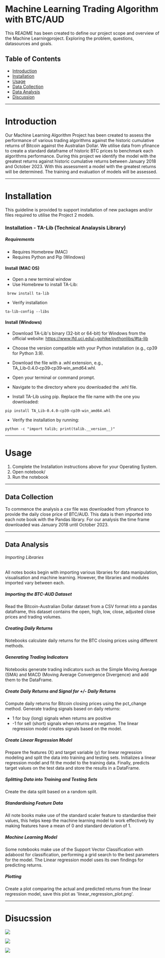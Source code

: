 # Machine Learning Trading Algorithm with BTC/AUD

This README has been created to define our project scope and overview of the Machine Learningproject. Exploring the problem, questions, datasources and goals. 

## Table of Contents
- [Introduction](#introduction)
- [Installation](#installation)
- [Usage](#usage)
- [Data Collection](#data-collection)
- [Data Analysis](#data-analysis)
- [Discussion](#discussion)

 ___ 
# Introduction

Our Machine Learning Algorithm Project has been created to assess the performance of various trading algorithms against the historic cumulative returns of Bitcoin against the Australian Dollar. We utilise data from yfinance to create a standard dataframe of historic BTC prices to benchmark each algorithms performance. During this project we identify the model with the greatest returns against historic cumulative returns between January 2018 and October 2023. With this assessment a model with the greatest returns will be determined. The training and evaluation of models will be assessed. 

___
# Installation
This guideline is provided to support installation of new packages and/or files required to utilise the Project 2 models. 
### Installation - TA-Lib (Technical Analaysis Library)
##### Requirements
* Requires Homebrew (MAC)
* Requires Python and Pip (Windows)

#### Install (MAC OS)
 * Open a new terminal window
 * Use Homebrew to install TA-Lib:

```shell 
 brew install ta-lib
```

* Verify installation

```shell
ta-lib-config --libs
```

#### Install (Windows)
* Download TA-Lib's binary (32-bit or 64-bit) for Windows from the official website: https://www.lfd.uci.edu/~gohlke/pythonlibs/#ta-lib
* Choose the version compatible with your Python installation (e.g., cp39 for Python 3.9).
* Download the file with a .whl extension, e.g., TA_Lib‑0.4.0‑cp39‑cp39‑win_amd64.whl.
* Open your terminal or command prompt.

* Navigate to the directory where you downloaded the .whl file.

* Install TA-Lib using pip. Replace the file name with the one you downloaded:

```shell
pip install TA_Lib-0.4.0-cp39-cp39-win_amd64.whl
```
* Verify the installation by running:

```shell
python -c "import talib; print(talib.__version__)"
```

___
# Usage

1. Complete the Installation instructions above for your Operating System.
2. Open notebook/
3. Run the notebook
   
___
## Data Collection
To commence the analysis a csv file was downloaded from yfinance to provide the daily close price of BTC/AUD. This data is then imported into each note book with the Pandas library. For our analysis the time frame downloaded was January 2018 until October 2023. 

___
## Data Analysis
###### Importing Libraries
All notes books begin with importing various libraries for data manipulation, visualisation and machine learning. However, the libraries and modules imported vary between each.

##### Importing the BTC-AUD Dataset
Read the Bitcoin-Australian Dollar dataset from a CSV format into a pandas dataframe, this dataset contains the open, high, low, close, adjusted close prices and trading volumes. 

##### Creating Daily Returns
Notebooks calculate daily returns for the BTC closing prices using different methods. 

##### Generating Trading Indicators
Notebooks generate trading indicators such as the Simple Moving Average (SMA) and MACD (Moving Average Convergence Divergence) and add them to the DataFrame. 

##### Create Daily Returns and Signal for +/- Daily Returns
Compute daily returns for Bitcoin closing prices using the pct_change method. Generate trading signals based on daily returns: 
* 1 for buy (long) signals when returns are positive
* -1 for sell (short) signals when returns are negative.
The linear regression model creates signals based on the model. 

##### Create Linear Regression Model
Prepare the features (X) and target variable (y) for linear regression modeling and split the data into training and testing sets.
Initializes a linear regression model and fit the model to the training data. Finally, predicts target values on the test data and store the results in a DataFrame.

##### Splitting Data into Training and Testing Sets
Create the data split based on a random split.

##### Standardising Feature Data
All note books make use of the standard scaler feature to standardise their values, this helps keep the machine learning model to work effectively by making features have a mean of 0 and standard deviation of 1. 

##### Machine Learning Model
Some notebooks make use of the Support Vector Classification with adaboost for classification, performing a grid search to the best parameters for the model. The Linear regression model uses its own findings for predicting returns. 

##### Plotting
Create a plot comparing the actual and predicted returns from the linear regression model, save this plot as 'linear_regression_plot.png'.
___

# Disucssion
![](/Images/Linear_Regression_Evaluation.png)

![](/Images/Neural_Network_Evaluation.png)

![](/Images/SVM_Model_Evaluation.png)
